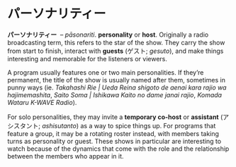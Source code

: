 # パーソナリティー

**パーソナリティー**  – *pāsonariti*. **personality** or **host**. Originally a radio broadcasting term, this refers to the star of the show. They carry the show from start to finish, interact with **guests** (ゲスト; *gesuto*), and make things interesting and memorable for the listeners or viewers. 

A program usually features one or two main personalities. If they’re permanent, the title of the show is usually named after them, sometimes in punny ways (ie. *Takahashi Rie | Ueda Reina shigoto de aenai kara rajio wa hajimemashita*, *Saito Soma | Ishikawa Kaito no dame janai rajio*, *Komada Wataru K-WAVE Radio*). 

For solo personalities, they may invite a **temporary co-host** or **assistant** (アシスタント; *ashisutanto*) as a way to spice things up. For programs that feature a group, it may be a rotating roster instead, with members taking turns as personality or guest. These shows in particular are interesting to watch because of the dynamics that come with the role and the relationship between the members who appear in it.
